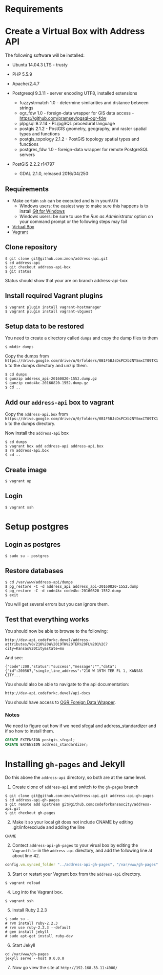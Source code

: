 # Requirements

# Create a Virtual Box with Address API

The following software will be installed:

* Ubuntu 14.04.3 LTS - trusty
* PHP 5.5.9
* Apache/2.4.7
* Postgresql 9.3.11 - server encoding UTF8, installed extensions

  * fuzzystrmatch     1.0     - determine similarities and distance between strings
  * ogr_fdw           1.0     - foreign-data wrapper for GIS data access - https://github.com/pramsey/pgsql-ogr-fdw
  * plpgsql           9.2.14  - PL/pgSQL procedural language
  * postgis           2.1.2   - PostGIS geometry, geography, and raster spatial types and functions
  * postgis_topology  2.1.2   - PostGIS topology spatial types and functions
  * postgres_fdw      1.0     - foreign-data wrapper for remote PostgreSQL servers

* PostGIS 2.2.2 r14797
  * GDAL 2.1.0, released 2016/04/250

## Requirements
* Make certain `ssh` can be executed and is in your`PATH`
  * Windows users: the easiest way to make sure this happens is to install [Git for Windows](https://git-for-windows.github.io)
  * Windows users: be sure to use the _Run as Administrator_ option on your command prompt or the following steps may fail
* [Virtual Box](https://www.virtualbox.org/)
* [Vagrant](https://www.vagrantup.com/)


## Clone repository
```
$ git clone git@github.com:zmon/address-api.git
$ cd address-api
$ git checkout address-api-box
$ git status
```
Status should show that your are on branch address-api-box

## Install required Vagrant plugins
```
$ vagrant plugin install vagrant-hostmanager
$ vagrant plugin install vagrant-vbguest
```

## Setup data to be restored
You need to create a directory called `dumps` and copy the dump files to them

```
$ mkdir dumps
```

Copy the dumps from `https://drive.google.com/drive/u/0/folders/0B1F5BJsDsPCXb2NYSmxCT09TX1k`
to the dumps directory and unzip them.

```
$ cd dumps
$ gunzip address_api-20160820-1552.dump.gz
$ gunzip code4kc-20160820-1552.dump.gz
$ cd ..
```

## Add our `address-api` box to vagrant

Copy the `address-api.box` from `https://drive.google.com/drive/u/0/folders/0B1F5BJsDsPCXb2NYSmxCT09TX1k`
to the dumps directory.

Now install the `address-api` box

````
$ cd dumps
$ vagrant box add address-api address-api.box
$ rm address-api.box
$ cd ..
````

## Create image
```
$ vagrant up
```

## Login
```
$ vagrant ssh
```

# Setup postgres

## Login as postgres
```
$ sudo su - postgres
```


## Restore databases
```
$ cd /var/www/address-api/dumps
$ pg_restore -C -d address_api address_api-20160820-1552.dump
$ pg_restore -C -d code4kc code4kc-20160820-1552.dump
$ exit
```

You will get several errors but you can ignore them.


## Test that everything works

You should now be able to browse to the following:

```
http://dev-api.codeforkc.devel/address-attributes/V0/210%20W%2019TH%20TER%20FL%201%2C?city=Kansas%20City&state=mo
```

And see:

```
{"code":200,"status":"success","message":"","data":{"id":200567,"single_line_address":"210 W 19TH TER FL 1, KANSAS CITY...
```

You should also be able to navigate to the api documentation:

```
http://dev-api.codeforkc.devel/api-docs
```

You should have access to [OGR Foreign Data Wrapper](https://github.com/pramsey/pgsql-ogr-fdw).

### Notes
We need to figure out how if we need sfcgal and address_standardizer and if so how to install them.

```sql
CREATE EXTENSION postgis_sfcgal;
CREATE EXTENSION address_standardizer;
```

# Installing `gh-pages` and Jekyll
Do this above the `address-api` directory, so both are at the same level.

1. Create clone of `address-api` and switch to the `gh-pages` branch

```
$ git clone git@github.com:zmon/address-api.git address-api-gh-pages
$ cd address-api-gh-pages
$ git remote add upstream git@github.com:codeforkansascity/address-api.git
$ git checkout gh-pages
```

2. Make it so your local git does not include CNAME by editing .git/info/exclude and adding the line

```
CNAME
```

2. Contect `address-api-gh-pages` to your virual box by editing the `Vagrantfile` in the `address-api` directory, and add the following line at about line 42.

```ruby
config.vm.synced_folder "../address-api-gh-pages", "/var/www/gh-pages"
```

3. Start or restart your Vagrant box from the `address-api` directory.

```
$ vagrant reload
```

4. Log into the Vagrant box.

```
$ vagrant ssh
```

5. Install Ruby 2.2.3

```
$ sudo su -
# rvm install ruby-2.2.3
# rvm use ruby-2.2.3 --default
# gem install jekyll
# sudo apt-get install ruby-dev
```

6. Start Jekyll

```
cd /var/www/gh-pages
jekyll serve --host 0.0.0.0
```

7. Now go view the site at `http://192.168.33.11:4000/`
